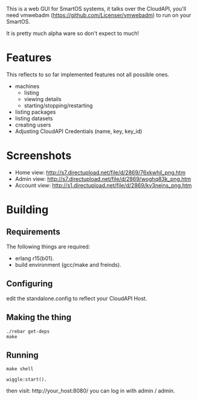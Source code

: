 This is a web GUI for SmartOS systems, it talks over the CloudAPI, you'll need vmwebadm (https://github.com/Licenser/vmwebadm) to run on your SmartOS. 

It is pretty much alpha ware so don't expect to much!


Features
========

This reflects to so far implemented features not all possible ones.

* machines
  * listing
  * viewing details
  * starting/stopping/restarting
* listing packages
* listing datasets
* creating users
* Adjusting CloudAPI Credentials (name, key, key_id)


Screenshots
===========

* Home view: http://s7.directupload.net/file/d/2869/76xkwhil_png.htm
* Admin view: http://s7.directupload.net/file/d/2869/woghq83k_png.htm
* Account view: http://s1.directupload.net/file/d/2869/kv3neins_png.htm

Building
========

Requirements
------------
The following things are required: 

* erlang r15(b01).
* build environment (gcc/make and freinds).

Configuring
-----------

edit the standalone.config to reflect your CloudAPI Host.

Making the thing
----------------

```
./rebar get-deps
make
```

Running
-------

```
make shell
```

```
wiggle:start().
```

then visit: http://your_host:8080/ you can log in with admin / admin.